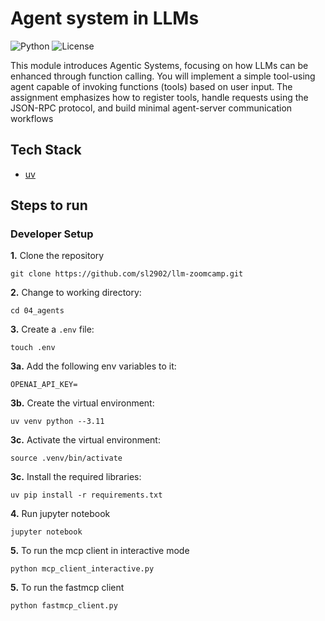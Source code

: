 # Agent system in LLMs

![Python](https://img.shields.io/badge/Python-3.11-4B8BBE.svg?style=flat&logo=python&logoColor=FFD43B&labelColor=306998)
![License](https://img.shields.io/badge/license-CC--BY--SA--4.0-31393F?style=flat&logo=creativecommons&logoColor=black&labelColor=white)


This module introduces Agentic Systems, focusing on how LLMs can be enhanced through function calling. You will implement a simple tool-using agent capable of invoking functions (tools) based on user input. The assignment emphasizes how to register tools, handle requests using the JSON-RPC protocol, and build minimal agent-server communication workflows


## Tech Stack
- [uv](https://docs.astral.sh/uv/pip/environments/#creating-a-virtual-environment)


## Steps to run

### Developer Setup

**1.** Clone the repository
```shell
git clone https://github.com/sl2902/llm-zoomcamp.git
```

**2.** Change to working directory:

```shell
cd 04_agents
```

**3.** Create a `.env` file:
```shell
touch .env
```

**3a.** Add the following env variables to it:
```shell
OPENAI_API_KEY=
```

**3b.** Create the virtual environment:
```shell
uv venv python --3.11
```

**3c.** Activate the virtual environment:
```shell
source .venv/bin/activate
```

**3c.** Install the required libraries:
```shell
uv pip install -r requirements.txt
```

**4.** Run jupyter notebook
```shell
jupyter notebook
```

**5.** To run the mcp client in interactive mode
```shell
python mcp_client_interactive.py
```

**5.** To run the fastmcp client
```shell
python fastmcp_client.py
```